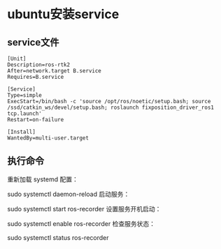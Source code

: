 # ubuntu安装service
## service文件
```
[Unit]
Description=ros-rtk2
After=network.target B.service
Requires=B.service

[Service]
Type=simple
ExecStart=/bin/bash -c 'source /opt/ros/noetic/setup.bash; source /ssd/catkin_ws/devel/setup.bash; roslaunch fixposition_driver_ros1 tcp.launch'
Restart=on-failure

[Install]
WantedBy=multi-user.target

```
## 执行命令
重新加载 systemd 配置：

sudo systemctl daemon-reload
启动服务：

sudo systemctl start ros-recorder
设置服务开机启动：

sudo systemctl enable ros-recorder
检查服务状态：

sudo systemctl status ros-recorder